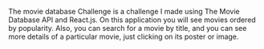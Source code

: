 The movie database Challenge is a challenge I made using The Movie Database API and React.js. On this application you will see movies ordered by popularity. Also, you can search for a movie by title, and you can see more details of a particular movie, just clicking on its poster or image. 
